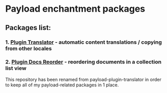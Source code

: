 # Payload enchantment packages

## Packages list:

### 1. [Plugin Translator](packages/translator/) - automatic content translations / copying from other locales

### 2. [Plugin Docs Reorder](packages/docs-reorder/) - reordering documents in a collection list view

This repository has been renamed from payload-plugin-translator in order to keep all of my payload-related packages in 1 place.
